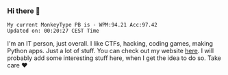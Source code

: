 ### Hi there 👋
<!-- PB START -->
```
My current MonkeyType PB is - WPM:94.21 Acc:97.42
Updated on: 00:20:27 CEST Time
```
<!-- PB END -->
I'm an IT person, just overall. I like CTFs, hacking, coding games, making Python apps. Just a lot of stuff.
You can check out my website [here](https://skill3472.github.io/).
I will probably add some interesting stuff here, when I get the idea to do so. Take care ❤️
